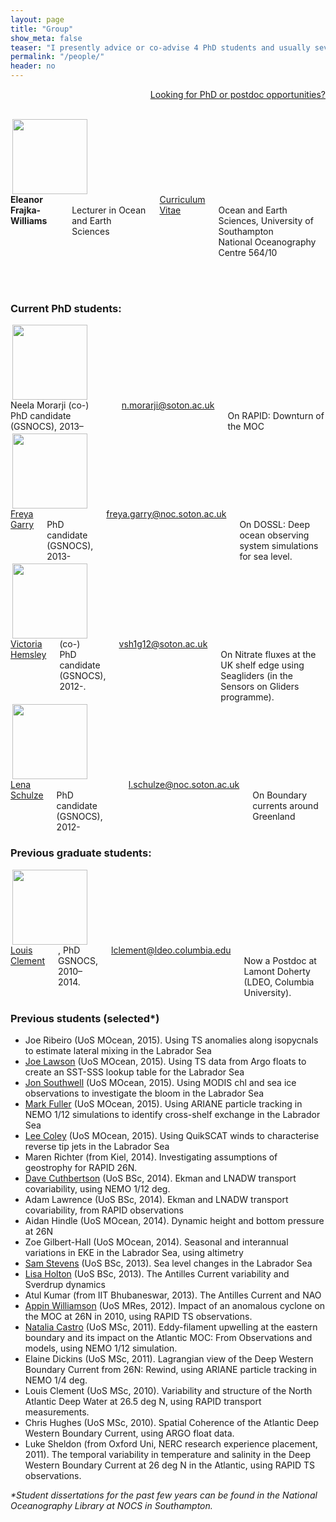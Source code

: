 ```yaml
---
layout: page
title: "Group"
show_meta: false
teaser: "I presently advice or co-advise 4 PhD students and usually several undergraduate- and Masters-level students, and will shortly be recruiting a PDRA.  Projects and topics vary."
permalink: "/people/"
header: no
---
```

<!--...and learn at the same time.-->



<p align="right"><a href="/people/phd-opportunities/">Looking for PhD or postdoc opportunities?</a></p>

<br/>

<div class="row" style="margin-bottom:3px">
  <div class="small-4 columns"><img src="/images/profile_pic_square.jpg" width="120" align="right"></div>
  <div class="small-8 columns"><b>Eleanor Frajka-Williams</b><br/>Lecturer in Ocean and Earth Sciences<br/>
  <a href="https://dl.dropboxusercontent.com/u/11504703/EFW-CV.pdf">Curriculum Vitae</a><br/>
Ocean and Earth Sciences, University of Southampton<br/>
National Oceanography Centre 564/10
</div>
</div>

<br/><br/>


### Current PhD students:



<div class="row" style="margin-bottom:3px">
  <div class="small-4 columns"><img src="/images/people/2015-morarji-portrait-square.jpg" width="120" align="right"></div>
  <div class="small-8 columns">Neela Morarji (co-)<br/>PhD candidate (GSNOCS), 2013–<br/>
  <a href="mailto:n.morarji@soton.ac.uk">n.morarji@soton.ac.uk</a><br/>
On RAPID: Downturn of the MOC</div>
</div>

<div class="row" style="margin-bottom:3px">
  <div class="small-4 columns"><img src="/images/people/2015-garry-portrait-square.jpg" width="120" align="right"></div>
  <div class="small-8 columns"><a href="http://www.freyagarry.com">Freya Garry</a><br/>PhD candidate (GSNOCS), 2013-<br/>
  <a href="mailto:freya.garry@noc.soton.ac.uk">freya.garry@noc.soton.ac.uk</a><br/>
On DOSSL: Deep ocean observing system simulations for sea level.</div>
</div>

<div class="row" style="margin-bottom:3px">
<div class="small-4 columns"><img src="/images/people/2015-hemsley-portrait-square.jpg" width="120" align="right"></div>
<div class="small-8 columns"><a href="https://www.researchgate.net/profile/Victoria_Hemsley">Victoria Hemsley</a> (co-)<br/> PhD candidate (GSNOCS), 2012-.<br/>
  <a href="mailto:vsh1g12@soton.ac.uk">vsh1g12@soton.ac.uk</a><br/>
On Nitrate fluxes at the UK shelf edge using Seagliders (in the Sensors on Gliders programme).</div>
</div>
<div class="row">
<div class="small-4 columns"><img src="/images/people/2015-schulze-portrait-square.jpg" width="120" align="right"></div>
<div class="small-8 columns"><a href="http://lenaschulze.webs.com">Lena Schulze</a><br/> PhD candidate (GSNOCS), 2012-<br/>
  <a href="mailto:l.schulze@noc.soton.ac.uk">l.schulze@noc.soton.ac.uk</a><br/>
On Boundary currents around Greenland
</div>
</div>

### Previous graduate students:

<div class="row">
<div class="small-4 columns"><img src="/images/people/2015-clement-portrait.jpg" width="120" align="right">
</div>
<div class="small-8 columns"><a href="http://www.ldeo.columbia.edu/user/lclement">Louis Clement</a>, PhD<br/>GSNOCS, 2010–2014. <br/>
  <a href="mailto:lclement@ldeo.columbia.edu">lclement@ldeo.columbia.edu</a>
<br/>Now a Postdoc at Lamont Doherty (LDEO, Columbia University).</div></div>

### Previous students (selected*)


* Joe Ribeiro (UoS MOcean, 2015). Using TS anomalies along isopycnals to estimate lateral mixing in the Labrador Sea
* [Joe Lawson](https://uk.linkedin.com/in/lawsonjoseph) (UoS MOcean, 2015). Using TS data from Argo floats to create an SST-SSS lookup table for the Labrador Sea
* [Jon Southwell][5] (UoS MOcean, 2015). Using MODIS chl and sea ice observations to investigate the bloom in the Labrador Sea
* [Mark Fuller][6] (UoS MOcean, 2015). Using ARIANE particle tracking in NEMO 1/12 simulations to identify cross-shelf exchange in the Labrador Sea
* [Lee Coley][8] (UoS MOcean, 2015). Using QuikSCAT winds to characterise reverse tip jets in the Labrador Sea
* Maren Richter (from Kiel, 2014). Investigating assumptions of geostrophy for RAPID 26N.
* [Dave Cuthbertson][9] (UoS BSc, 2014). Ekman and LNADW transport covariability, using NEMO 1/12 deg.
* Adam Lawrence (UoS BSc, 2014). Ekman and LNADW transport covariability, from RAPID observations
* Aidan Hindle (UoS MOcean, 2014). Dynamic height and bottom pressure at 26N
* Zoe Gilbert-Hall (UoS MOcean, 2014). Seasonal and interannual variations in EKE in the Labrador Sea, using altimetry
* [Sam Stevens][11] (UoS BSc, 2013). Sea level changes in the Labrador Sea
* [Lisa Holton][10] (UoS BSc, 2013). The Antilles Current variability and Sverdrup dynamics
* Atul Kumar (from IIT Bhubaneswar, 2013). The Antilles Current and NAO
* [Appin Williamson][12] (UoS MRes, 2012). Impact of an anomalous cyclone on the MOC at 26N in 2010, using RAPID TS observations.
* [Natalia Castro][13] (UoS MSc, 2011). Eddy-filament upwelling at the eastern boundary and its impact on the Atlantic MOC: From Observations and models, using NEMO 1/12 simulation.
* Elaine Dickins (UoS MSc, 2011). Lagrangian view of the Deep Western Boundary Current from 26N: Rewind, using ARIANE particle tracking in NEMO 1/4 deg.
* Louis Clement (UoS MSc, 2010). Variability and structure of the North Atlantic Deep Water at 26.5 deg N, using RAPID transport measurements.
* Chris Hughes (UoS MSc, 2010). Spatial Coherence of the Atlantic Deep Western Boundary Current, using ARGO float data.
* Luke Sheldon (from Oxford Uni, NERC research experience placement, 2011). The temporal variability in temperature and salinity in the Deep Western Boundary Current at 26 deg N in the Atlantic, using RAPID TS observations.

_*Student dissertations for the past few years can be found in the National Oceanography Library at NOCS in Southampton._


[1]: /people/phd-opportunities/
[5]: https://uk.linkedin.com/pub/jon-southwell/63/381/745
[6]: https://uk.linkedin.com/in/markjamesfuller
[8]: https://uk.linkedin.com/pub/lee-william-coley/6b/b92/7b8
[9]: https://uk.linkedin.com/pub/david-cuthbertson/74/12b/23
[10]: https://za.linkedin.com/pub/lisa-holton/5a/6b9/19a
[11]: https://www.linkedin.com/pub/samuel-stevens/93/911/a13
[12]: https://au.linkedin.com/in/appinwilliamson
[13]: https://ie.linkedin.com/pub/natalia-castro/35/814/26
